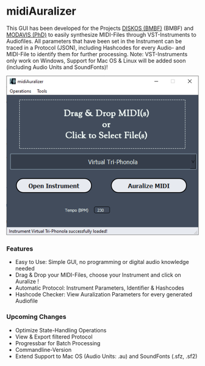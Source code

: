 # midiAuralizer
 This GUI has been developed for the Projects [DISKOS (BMBF)](https://organology.uni-leipzig.de/) (BMBF) and [MODAVIS (PhD)](https://modavis.org/) to easily synthesize MIDI-Files through VST-Instruments to Audiofiles.
 All parameters that have been set in the Instrument can be traced in a Protocol (JSON), including Hashcodes for every Audio- and MIDI-File to identify them for further processing.
 Note: VST-Instruments only work on Windows, Support for Mac OS & Linux will be added soon (including Audio Units and SoundFonts)!

 ![Screenshot of midiAuralizer Main Window](images/midiAuralizer_screenshot0.png)

### Features
 - Easy to Use: Simple GUI, no programming or digital audio knowledge needed
 - Drag & Drop your MIDI-Files, choose your Instrument and click on Auralize !
 - Automatic Protocol: Instrument Parameters, Identifier & Hashcodes
 - Hashcode Checker: View Auralization Parameters for every generated Audiofile

### Upcoming Changes
 - Optimize State-Handling Operations
 - View & Export filtered Protocol
 - Progressbar for Batch Processing
 - Commandline-Version
 - Extend Support to Mac OS (Audio Units: .au) and SoundFonts (.sfz, .sf2)